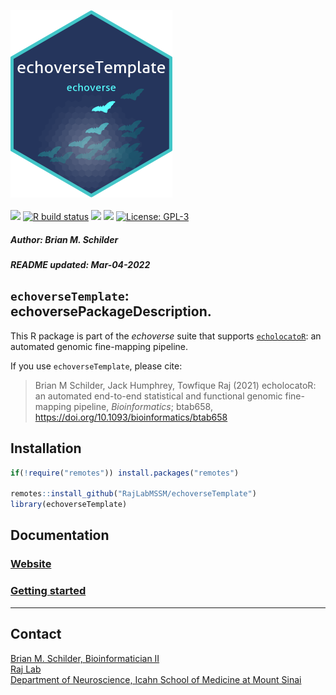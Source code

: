 <img src='https://github.com/RajLabMSSM/echoverseTemplate/raw/master/inst/hex/hex.png' height='300'><br><br>
[![](https://img.shields.io/badge/devel%20version-0.99.0-black.svg)](https://github.com/RajLabMSSM/echoverseTemplate)
[![R build
status](https://github.com/RajLabMSSM/echoverseTemplate/workflows/R-CMD-check-bioc/badge.svg)](https://github.com/RajLabMSSM/echoverseTemplate/actions)
[![](https://img.shields.io/github/last-commit/RajLabMSSM/echoverseTemplate.svg)](https://github.com/RajLabMSSM/echoverseTemplate/commits/master)
[![](https://codecov.io/gh/RajLabMSSM/echoverseTemplate/branch/master/graph/badge.svg)](https://codecov.io/gh/RajLabMSSM/echoverseTemplate)
[![License:
GPL-3](https://img.shields.io/badge/license-GPL--3-blue.svg)](https://cran.r-project.org/web/licenses/GPL-3)
<h5>
Author: <i>Brian M. Schilder</i>
</h5>
<h5>
README updated: <i>Mar-04-2022</i>
</h5>

## `echoverseTemplate`: echoversePackageDescription.

This R package is part of the *echoverse* suite that supports
[`echolocatoR`](https://github.com/RajLabMSSM/echolocatoR): an automated
genomic fine-mapping pipeline.

If you use `echoverseTemplate`, please cite:

> Brian M Schilder, Jack Humphrey, Towfique Raj (2021) echolocatoR: an
> automated end-to-end statistical and functional genomic fine-mapping
> pipeline, *Bioinformatics*; btab658,
> <https://doi.org/10.1093/bioinformatics/btab658>

## Installation

``` r
if(!require("remotes")) install.packages("remotes")

remotes::install_github("RajLabMSSM/echoverseTemplate")
library(echoverseTemplate)
```

## Documentation

### [Website](https://rajlabmssm.github.io/echoverseTemplate)

### [Getting started](https://rajlabmssm.github.io/echoverseTemplate/articles/echoverseTemplate)

<hr>

## Contact

<a href="https://bschilder.github.io/BMSchilder/" target="_blank">Brian
M. Schilder, Bioinformatician II</a>  
<a href="https://rajlab.org" target="_blank">Raj Lab</a>  
<a href="https://icahn.mssm.edu/about/departments/neuroscience" target="_blank">Department
of Neuroscience, Icahn School of Medicine at Mount Sinai</a>

